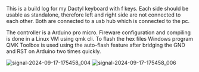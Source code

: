 This is a build log for my Dactyl keyboard with f keys. Each side should be usable as standalone, therefore left and right side are not connected to each other. Both are connected to a usb hub which is connected to the pc.

The controller is a Arduino pro micro. Fireware configuration and compiling is done in a Linux VM using qmk cli. To flash the hex files Windows program QMK Toolbox is used using the auto-flash feature after bridging the GND and RST on Arduino two times quickly.


![signal-2024-09-17-175458_004](https://github.com/user-attachments/assets/a2afb7a9-cb3f-4824-9367-434ddf78ab4d)
![signal-2024-09-17-175458_006](https://github.com/user-attachments/assets/9249fedb-abbc-4d97-89d9-916171a78a00)
